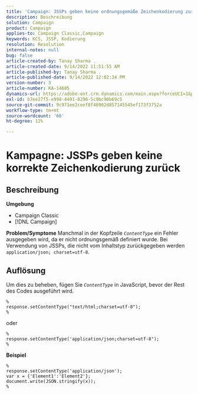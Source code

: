 ```yaml
---
title: 'Campaign: JSSPs geben keine ordnungsgemäße Zeichenkodierung zurück.'
description: Beschreibung
solution: Campaign
product: Campaign
applies-to: Campaign Classic,Campaign
keywords: KCS, JSSP, Kodierung
resolution: Resolution
internal-notes: null
bug: false
article-created-by: Tanay Sharma .
article-created-date: 9/14/2022 11:51:55 AM
article-published-by: Tanay Sharma .
article-published-date: 9/14/2022 12:02:34 PM
version-number: 3
article-number: KA-14685
dynamics-url: https://adobe-ent.crm.dynamics.com/main.aspx?forceUCI=1&pagetype=entityrecord&etn=knowledgearticle&id=42acc49e-2334-ed11-9db1-002248086735
exl-id: b7ee27f5-e998-4491-8296-5c9bc90b69c5
source-git-commit: 9c971ee2ceef8f48902d857145545ef173f3752a
workflow-type: tm+mt
source-wordcount: '66'
ht-degree: 12%

---
```


# Kampagne: JSSPs geben keine korrekte Zeichenkodierung zurück

## Beschreibung

<b>Umgebung</b>
- Campaign Classic
- [!DNL Campaign]



<b>Problem/Symptome</b>
Manchmal in der Kopfzeile *`ContentType`* ein Fehler ausgegeben wird, da er nicht ordnungsgemäß definiert wurde. Bei Verwendung von JSSPs, die nicht vom Inhaltstyp zurückgegeben werden `application/json; charset=utf-8`.


## Auflösung


Um dies zu beheben, fügen Sie *`ContentType`* in JavaScript, bevor der Rest des Codes ausgeführt wird.


```
%
response.setContentType("text/html;charset=utf-8");
%
```




oder




```
%
response.setContentType('application/json;charset=utf-8");
%
```


<b>Beispiel</b>


```
%
response.setContentType('application/json');
var x = {'Element1':'Element2'};
document.write(JSON.stringify(x));
%
```
